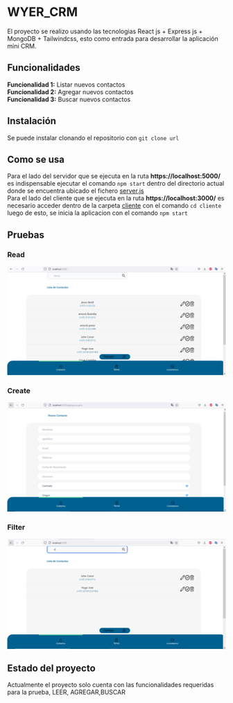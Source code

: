 # WYER_CRM
El proyecto se realizo usando las tecnologias React js + Express js + MongoDB + Tailwindcss, esto como entrada para desarrollar la aplicación mini CRM.

## Funcionalidades
**Funcionalidad 1:** Listar nuevos contactos   
**Funcionalidad 2:** Agregar nuevos contactos    
**Funcionalidad 3:** Buscar nuevos contactos   

## Instalación
Se puede instalar clonando el repositorio con ```git clone url```

## Como se usa
Para el lado del servidor que se ejecuta en la ruta **https://localhost:5000/** es indispensable ejecutar el comando ```npm start``` dentro del directorio actual donde se encuentra ubicado el fichero [server.js](https://github.com/Arnovis27/Wyer_Crm/blob/main/server.js)  
Para el lado del cliente que se ejecuta en la ruta **https://localhost:3000/** es necesario acceder dentro de la carpeta [cliente](https://github.com/Arnovis27/Wyer_Crm/tree/main/cliente) con el comando ```cd cliente``` luego de esto, se inicia la aplicacion con el comando ```npm start```  

## Pruebas
### Read 
![image](https://github.com/Arnovis27/Wyer_Crm/blob/main/capturas/Lista.PNG)  

### Create
![image](https://github.com/Arnovis27/Wyer_Crm/blob/main/capturas/formulario.PNG)  

### Filter
![image](https://github.com/Arnovis27/Wyer_Crm/blob/main/capturas/Filtro.PNG)

## Estado del proyecto
Actualmente el proyecto solo cuenta con las funcionalidades requeridas para la prueba, LEER, AGREGAR,BUSCAR
